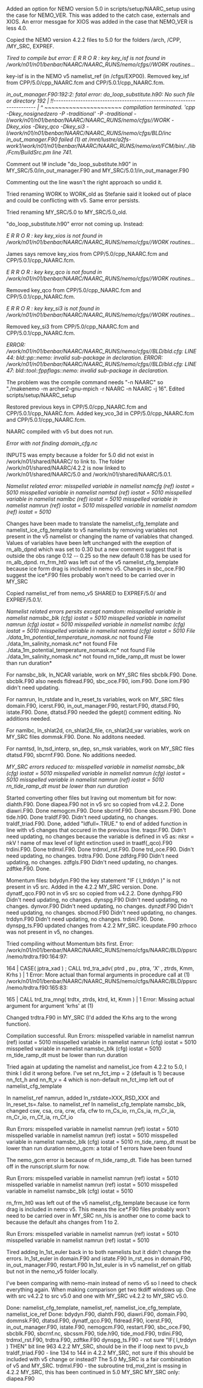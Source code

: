 Added an option for NEMO version 5.0 in scripts/setup/NAARC_setup using the case
for NEMO_VER.
This was added to the catch case, externals and XIOS.
An error messgae for XIOS was added in the case that NEMO_VER is less 4.0.

Copied the NEMO version 4.2.2 files to 5.0 for the folders /arch, /CPP, /MY_SRC, EXPREF.

*Tired to compile but error:
E R R O R : key key_isf is not found in /work/n01/n01/benbar/NAARC/NAARC_RUNS/nemo/cfgs//WORK routines...*

key-isf is in the NEMO v5 namelist_ref (in /cfgs/EXP00).
Removed key_isf from CPP/5.0/cpp_NAARC.fcm and CPP/5.0.1/cpp_NAARC.fcm.

*in_out_manager.F90:192:2: fatal error: do_loop_substitute.h90: No such file or directory
  192 |    !!----------------------------------------------------------------------
      |  ^ ~~~~~~~~~~~~~~~~~~~~~~
compilation terminated.
'cpp -Dkey_nosignedzero -P -traditional' -P -traditional -I/work/n01/n01/benbar/NAARC/NAARC_RUNS/nemo/cfgs//WORK -Dkey_xios -Dkey_qco -Dkey_si3 -I/work/n01/n01/benbar/NAARC/NAARC_RUNS/nemo/cfgs/BLD/inc in_out_manager.F90 failed (1) at /mnt/lustre/a2fs-work1/work/n01/n01/benbar/NAARC/NAARC_RUNS/nemo/ext/FCM/bin/../lib/Fcm/BuildSrc.pm line 741.*

Comment out !#  include "do_loop_substitute.h90" in MY_SRC/5.0/in_out_manager.F90 and MY_SRC/5.0.1/in_out_manager.F90

Commenting out the line wasn't the right approach so undid it.

Tried renaming WORK to WORK_old as Stefanie said it looked out of place and could be conflicting with v5. Same error persists.

Tried renaming MY_SRC/5.0 to MY_SRC/5.0_old.

"do_loop_substitute.h90" error not coming up. Instead:

*E R R O R : key key_xios is not found in /work/n01/n01/benbar/NAARC/NAARC_RUNS/nemo/cfgs//WORK routines...*

James says remove key_xios from CPP/5.0/cpp_NAARC.fcm and CPP/5.0.1/cpp_NAARC.fcm.

*E R R O R : key key_qco is not found in /work/n01/n01/benbar/NAARC/NAARC_RUNS/nemo/cfgs//WORK routines...*

Removed key_qco from CPP/5.0/cpp_NAARC.fcm and CPP/5.0.1/cpp_NAARC.fcm.

*E R R O R : key key_si3 is not found in /work/n01/n01/benbar/NAARC/NAARC_RUNS/nemo/cfgs//WORK routines...*

Removed key_si3 from CPP/5.0/cpp_NAARC.fcm and CPP/5.0.1/cpp_NAARC.fcm.

*ERROR: /work/n01/n01/benbar/NAARC/NAARC_RUNS/nemo/cfgs//BLD/bld.cfg: LINE 44:
       bld::pp::nemo: invalid sub-package in declaration.
ERROR: /work/n01/n01/benbar/NAARC/NAARC_RUNS/nemo/cfgs//BLD/bld.cfg: LINE 47:
       bld::tool::fppflags::nemo: invalid sub-package in declaration.*

The problem was the compile command needs "-n NAARC" so "./makenemo -m archer2-gnu-mpich -r NAARC -n NAARC -j 16". Edited scripts/setup/NAARC_setup


Restored previous keys in CPP/5.0/cpp_NAARC.fcm and CPP/5.0.1/cpp_NAARC.fcm.
Added key_vco_3d in CPP/5.0/cpp_NAARC.fcm and CPP/5.0.1/cpp_NAARC.fcm.

NAARC compiled with v5 but does not run.

*Error with not finding domain_cfg.nc*

INPUTS was empty because a folder for 5.0 did not exist in /work/n01/shared/NAARC/ to link to. The folder /work/n01/shared/NAARC/4.2.2 is now linked to /work/n01/shared/NAARC/5.0 and /work/n01/shared/NAARC/5.0.1.

*Namelist related error:
misspelled variable in namelist namcfg (ref) iostat =  5010 
misspelled variable in namelist namtsd (ref) iostat =  5010 
misspelled variable in namelist namlbc (ref) iostat =  5010
misspelled variable in namelist namrun (ref) iostat =  5010
misspelled variable in namelist namdom (ref) iostat =  5010*

Changes have been made to translate the namelist_cfg_template and namelist_ice_cfg_template to v5 namelists by removing variables not present in the v5 namelist or changing the name of variables that changed. Values of variables have been left unchanged with the exeption of rn_alb_dpnd which was set to 0.30 but a new comment suggest that is outside the obs range 0.12 -- 0.25 so the new default 0.18 has be used for rn_alb_dpnd. 
rn_frm_ht0 was left out of the v5 namelist_cfg_template because ice form drag is included in nemo v5. Changes in sbc_oce.F90 suggest the ice\*.F90 files probably won't need to be carried over in MY_SRC

Copied namelist_ref from nemo_v5 SHARED to EXPREF/5.0/ and EXPREF/5.0.1/. 

*Namelist related errors persits except namdom:
misspelled variable in namelist namsbc_blk (cfg) iostat =  5010
misspelled variable in namelist namrun (cfg) iostat =  5010
misspelled variable in namelist namlbc (cfg) iostat =  5010
misspelled variable in namelist namtsd (cfg) iostat =  5010
 File ./data_1m_potential_temperature_nomask.nc* not found
 File ./data_1m_salinity_nomask.nc* not found
 File ./data_1m_potential_temperature_nomask.nc* not found
 File ./data_1m_salinity_nomask.nc* not found
rn_tide_ramp_dt must be lower than run duration*

For namsbc_blk, ln_NCAR variable, work on MY_SRC files sbcblk.F90. Done.
sbcblk.F90 also needs fldread.F90, sbc_oce.F90, iom.F90. Done iom.F90 didn't need updating.
 
For namrun, ln_rstdate and ln_reset_ts variables, work on MY_SRC files domain.F90, icerst.F90, in_out_manager.F90, restart.F90, dtatsd.F90, istate.F90. Done, dtatsd.F90 needed the gdept() comment editing.
No additions needed.

For namlbc, ln_shlat2d, cn_shlat2d_file, cn_shlat2d_var variables, work on MY_SRC files dommsk.F90. Done.
No additons needed.

For namtsd, ln_tsd_interp, sn_dep, sn_msk variables, work on MY_SRC files dtatsd.F90, sbcrnf.F90. Done.
No additions needed.

*MY_SRC errors reduced to:
misspelled variable in namelist namsbc_blk (cfg) iostat =  5010
misspelled variable in namelist namrun (cfg) iostat =  5010
misspelled variable in namelist namrun (ref) iostat =  5010
rn_tide_ramp_dt must be lower than run duration*

Started converting other files but lraving out momentum bit for now:
diahth.F90. Done
diapea.F90 not in v5 src so copied from v4.2.2. Done
diawri.F90. Done
nemogcm.F90. Done
sbcrnf.F90. Done
sbcssm.F90. Done
tide.h90. Done
traldf.F90. Didn't need updating, no changes.
traldf_triad.F90. Done, added "ldfull=.TRUE." to end of added function in line with v5 changes that occured in the previous line.
traqsr.F90. Didn't need updating, no changes because the variable is defined in v5 as: nksr = nkV       ! name of max level of light extinction used in traatf(\_qco).F90
trdini.F90. Done
trdmxl.F90. Done
trdmxl_rst.F90. Done
trd_oce.F90. Didn't need updating, no changes.
trdtra.F90. Done
zdfdrg.F90 Didn't need updating, no changes.
zdfgls.F90 Didn't need updating, no changes.
zdftke.F90. Done.

Momentum files:
bdydyn.F90 the key statement "IF ( l_trddyn )" is not present in v5 src. Added in the 4.2.2 MY_SRC version. Done.
dynatf_qco.F90 not in v5 src so copied from v4.2.2. Done
dynhpg.F90 Didn't need updating, no changes.
dynspg.F90 Didn't need updating, no changes.
dynvor.F90 Didn't need updating, no changes.
dynzdf.F90 Didn't need updating, no changes.
sbcmod.F90 Didn't need updating, no changes.
trddyn.F90 Didn't need updating, no changes.
trdini.F90. Done.
dynspg_ts.F90 updated changes from 4.2.2 MY_SRC.
iceupdate.F90 zrhoco was not present in v5, no changes.

Tried compiling without Momentum bits first. Error:
/work/n01/n01/benbar/NAARC/NAARC_RUNS/nemo/cfgs/NAARC/BLD/ppsrc/nemo/trdtra.f90:164:97:

  164 |          CASE( jptra_xad  )   ;   CALL trd_tra_adv( ptrd , pu  , ptra, 'X'  , ztrds, Kmm, Krhs )
      |                                                                                                 1
Error: More actual than formal arguments in procedure call at (1)
/work/n01/n01/benbar/NAARC/NAARC_RUNS/nemo/cfgs/NAARC/BLD/ppsrc/nemo/trdtra.f90:165:83:

  165 |                                   CALL trd_tra_mng( trdtx, ztrds, ktrd, kt, Kmm   )
      |                                                                                   1
Error: Missing actual argument for argument 'krhs' at (1)

Changed trdtra.F90 in MY_SRC (I'd added the Krhs arg to the wrong function).

Compilation successful.
Run Errors:
misspelled variable in namelist namrun (ref) iostat =  5010
misspelled variable in namelist namrun (cfg) iostat =  5010
misspelled variable in namelist namsbc_blk (cfg) iostat =  5010
rn_tide_ramp_dt must be lower than run duration

Tried again at updating the namelist and namelist_ice from 4.2.2 to 5.0, I think I did it wrong before.
I've set nn_fct_imp =  2 (default is 1) because nn_fct_h and nn_ft_v = 4 which is non-default
nn_fct_imp left out of namelist_cfg_template

In namelist_ref namrun, added ln_rstdate=XXX_RSD_XXX and ln_reset_ts=.false. to namelist_ref
In namelist_cfg_template namsbc_blk, changed csw, csa, cra, crw, cfa, cfw to rn_Cs_io, rn_Cs_ia, rn_Cr_ia, rn_Cr_io, rn_Cf_ia, rn_Cf_io

Run Errors:
misspelled variable in namelist namrun (ref) iostat =  5010
misspelled variable in namelist namrun (ref) iostat =  5010
misspelled variable in namelist namsbc_blk (cfg) iostat =  5010
rn_tide_ramp_dt must be lower than run duration
nemo_gcm: a total of            1  errors have been found

The nemo_gcm error is because of rn_tide_ramp_dt. Tide has been turned off in the runscript.slurm for now.

Run Errors:
misspelled variable in namelist namrun (ref) iostat =  5010
misspelled variable in namelist namrun (ref) iostat =  5010
misspelled variable in namelist namsbc_blk (cfg) iostat =  5010

rn_frm_ht0 was left out of the v5 namelist_cfg_template because ice form drag is included in nemo v5. This means the ice\*.F90 files probably won't need to be carried over in MY_SRC
nn_hls is another one to come back to because the default ahs changes from 1 to 2.

Run Errors:
misspelled variable in namelist namrun (ref) iostat =  5010
misspelled variable in namelist namrun (ref) iostat =  5010

Tired adding ln_1st_euler back in to both namelists but it didn't change the errors. ln_1st_euler in domain.F90 and istate.F90
ln_rst_eos in domain.F90, in_out_manager.F90, restart.F90
ln_1st_euler is in v5 namelist_ref on gitlab but not in the nemo_v5 folder locally. 

I've been comparing with nemo-main instead of nemo v5 so I need to check everything again. When making comparison get two tkdiff windows up. One with src v4.2.2 to src v5.0 and one with MY_SRC v4.2.2 to MY_SRC v5.0.

Done:
namelist_cfg_template, namelist_ref, namelist_ice_cfg_template, namelist_ice_ref
Done:
bdydyn.F90, diahth.F90, diawri.F90, domain.F90, dommsk.F90, dtatsd.F90, dynatf_qco.F90, fldread.F90, icerst.F90, in_out_manager.F90, istate.F90, nemogcm.F90, restart.F90, sbc_oce.F90, sbcblk.F90, sbcrnf.nc, sbcssm.F90, tide.h90, tide_mod.F90, trdini.F90, trdmxl_rst.F90, trdtra.F90, zdftke.F90
dynspg_ts.F90 - not sure "IF( l_trddyn ) THEN" bit line 963 4.2.2 MY_SRC, should be in the if loop next to pvv_b
traldf_triad.F90 - line 134 to 144 in 4.2.2 MY_SRC, not sure if this should be included with v5 change or instead? The 5.0 My_SRC is a fair combination of v5 and MY_SRC.
trdmxl.F90 - the subroutine trd_mxl_zint is mssing in 4.2.2 MY_SRC, this has been continued in 5.0 MY_SRC
MY_SRC only:
diapea.F90
